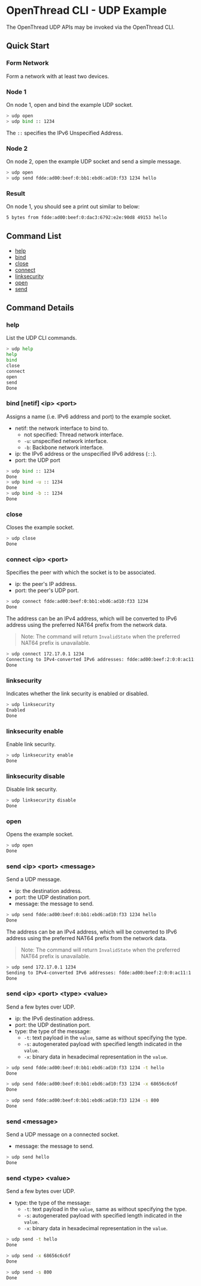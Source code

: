 # OpenThread CLI - UDP Example

The OpenThread UDP APIs may be invoked via the OpenThread CLI.

## Quick Start

### Form Network

Form a network with at least two devices.

### Node 1

On node 1, open and bind the example UDP socket.

```bash
> udp open
> udp bind :: 1234
```

The `::` specifies the IPv6 Unspecified Address.

### Node 2

On node 2, open the example UDP socket and send a simple message.

```bash
> udp open
> udp send fdde:ad00:beef:0:bb1:ebd6:ad10:f33 1234 hello
```

### Result

On node 1, you should see a print out similar to below:

```bash
5 bytes from fdde:ad00:beef:0:dac3:6792:e2e:90d8 49153 hello
```

## Command List

- [help](#help)
- [bind](#bind-netif-ip-port)
- [close](#close)
- [connect](#connect-ip-port)
- [linksecurity](#linksecurity)
- [open](#open)
- [send](#send-ip-port-message)

## Command Details

### help

List the UDP CLI commands.

```bash
> udp help
help
bind
close
connect
open
send
Done
```

### bind [netif] \<ip\> \<port\>

Assigns a name (i.e. IPv6 address and port) to the example socket.

- netif: the network interface to bind to.
  - not specified: Thread network interface.
  - `-u`: unspecified network interface.
  - `-b`: Backbone network interface.
- ip: the IPv6 address or the unspecified IPv6 address (`::`).
- port: the UDP port

```bash
> udp bind :: 1234
Done
> udp bind -u :: 1234
Done
> udp bind -b :: 1234
Done
```

### close

Closes the example socket.

```bash
> udp close
Done
```

### connect \<ip\> \<port\>

Specifies the peer with which the socket is to be associated.

- ip: the peer's IP address.
- port: the peer's UDP port.

```bash
> udp connect fdde:ad00:beef:0:bb1:ebd6:ad10:f33 1234
Done
```

The address can be an IPv4 address, which will be converted to IPv6 address using the preferred NAT64 prefix from the network data.

> Note: The command will return `InvalidState` when the preferred NAT64 prefix is unavailable.

```bash
> udp connect 172.17.0.1 1234
Connecting to IPv4-converted IPv6 addresses: fdde:ad00:beef:2:0:0:ac11:1
Done
```

### linksecurity

Indicates whether the link security is enabled or disabled.

```bash
> udp linksecurity
Enabled
Done
```

### linksecurity enable

Enable link security.

```bash
> udp linksecurity enable
Done
```

### linksecurity disable

Disable link security.

```bash
> udp linksecurity disable
Done
```

### open

Opens the example socket.

```bash
> udp open
Done
```

### send \<ip\> \<port\> \<message\>

Send a UDP message.

- ip: the destination address.
- port: the UDP destination port.
- message: the message to send.

```bash
> udp send fdde:ad00:beef:0:bb1:ebd6:ad10:f33 1234 hello
Done
```

The address can be an IPv4 address, which will be converted to IPv6 address using the preferred NAT64 prefix from the network data.

> Note: The command will return `InvalidState` when the preferred NAT64 prefix is unavailable.

```bash
> udp send 172.17.0.1 1234
Sending to IPv4-converted IPv6 addresses: fdde:ad00:beef:2:0:0:ac11:1
Done
```

### send \<ip\> \<port\> \<type\> \<value\>

Send a few bytes over UDP.

- ip: the IPv6 destination address.
- port: the UDP destination port.
- type: the type of the message:
  - `-t`: text payload in the `value`, same as without specifying the type.
  - `-s`: autogenerated payload with specified length indicated in the `value`.
  - `-x`: binary data in hexadecimal representation in the `value`.

```bash
> udp send fdde:ad00:beef:0:bb1:ebd6:ad10:f33 1234 -t hello
Done

> udp send fdde:ad00:beef:0:bb1:ebd6:ad10:f33 1234 -x 68656c6c6f
Done

> udp send fdde:ad00:beef:0:bb1:ebd6:ad10:f33 1234 -s 800
Done

```

### send \<message\>

Send a UDP message on a connected socket.

- message: the message to send.

```bash
> udp send hello
Done
```

### send \<type\> \<value\>

Send a few bytes over UDP.

- type: the type of the message:
  - `-t`: text payload in the `value`, same as without specifying the type.
  - `-s`: autogenerated payload with specified length indicated in the `value`.
  - `-x`: binary data in hexadecimal representation in the `value`.

```bash
> udp send -t hello
Done

> udp send -x 68656c6c6f
Done

> udp send -s 800
Done
```
